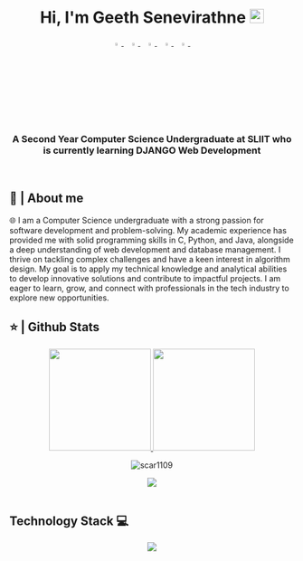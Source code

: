 <h1 align="center">Hi, I'm Geeth Senevirathne <img src="https://media.giphy.com/media/hvRJCLFzcasrR4ia7z/giphy.gif" width="25px"></h1>

<p align="center">
  <a href="https://www.linkedin.com/in/geethsenevirathne/">
   <img src="https://img.icons8.com/color/48/000000/linkedin.png" width="3.5%"/>
    </a><span>&nbsp;</span>
  <a href="https://twitter.com/geeth">
    <img src="https://img.icons8.com/color/48/000000/twitter.png" width="3.5%"/>
  </a><span>&nbsp;</span>
  <a href="https://www.instagram.com/geeth/">
    <img src="https://img.icons8.com/fluent/48/000000/instagram-new.png" width="3.5%"/>
  </a><span>&nbsp;</span>
  <a href="mailto:geethh@gmail.com">
    <img src="https://img.icons8.com/fluent/48/000000/gmail.png" width="3.5%"/>
  </a><span>&nbsp;</span>
  <a href="https://github.com/geethsenavirathne">
    <img src="https://img.icons8.com/fluent/48/000000/github.png" width="3.5%"/>
  </a><span>&nbsp;</span>
</p>
<h3 align="center">A Second Year Computer Science Undergraduate at SLIIT who is currently learning DJANGO Web Development</h3>

<br>
<h2>📖 | About me</h2> 
🌐 I am a Computer Science undergraduate with a strong passion for software development and problem-solving. My academic experience has provided me with solid programming skills in C, Python, and Java, alongside a deep understanding of web development and database management. I thrive on tackling complex challenges and have a keen interest in algorithm design. My goal is to apply my technical knowledge and analytical abilities to develop innovative solutions and contribute to impactful projects. I am eager to learn, grow, and connect with professionals in the tech industry to explore new opportunities.


<br>

<h2>⭐ | Github Stats </h2>

<div align="center">
<a href="https://github.com/it23226128">
<img height="180em" src="https://github-readme-stats.vercel.app/api?username=it23226128&show_icons=true&theme=default&include_all_commits=true&count_private=true"/>
<img height="180em" src="https://github-readme-stats.vercel.app/api/top-langs/?username=it23226128&layout=compact&langs_count=7&theme=default"/></a>
  <p align="center"> <img src="https://komarev.com/ghpvc/?username=it23226128&label=Profile%20views&color=0e75b6&style=flat" alt="scar1109" /> </p>
  <img align="center" src="https://media.giphy.com/media/M9gbBd9nbDrOTu1Mqx/giphy.gif">
</div>



  <br>

  ## Technology Stack 💻

<!--h1 without bottom border-->
<div id="user-content-toc">
  <ul align="center">
    
  </ul>
</div>
<!--tech stack icons-->
<p align="center">
  <a href="https://skillicons.dev">
    <img src="https://skillicons.dev/icons?i=git,aws,cpp,css,discord,docker,postgres,prisma,pug,dynamodb,express,figma,firebase,redis,github,html,java,js,linux,md,materialui,nginx,mongodb,mysql,nextjs,nodejs,postman,py,react,redux,tailwind,ts,vscode,kubernetes&perline=14" />
  </a>
</p>
<br>
